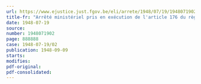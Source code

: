 ```yaml
---
url: https://www.ejustice.just.fgov.be/eli/arrete/1948/07/19/1948071902/justel
title-fr: "Arrêté ministériel pris en exécution de l'article 176 du règlement général pour la protection du travail du 11 février 1946. - Agréation d'organismes ayant institué des cours de secouriste"
date: 1948-07-19
source:
number: 1948071902
page: 888888
case: 1948-07-19/02
publication: 1948-09-09
starts:
modifies:
pdf-original:
pdf-consolidated:
---
```


